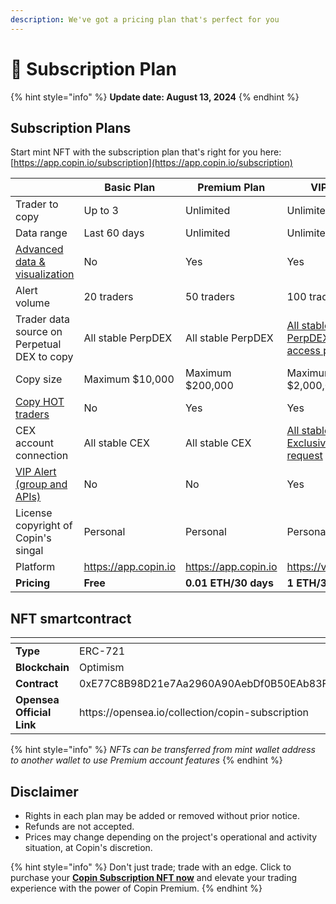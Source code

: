 ```yaml
---
description: We've got a pricing plan that's perfect for you
---
```


# 👑 Subscription Plan

{% hint style="info" %}
**Update date: August 13, 2024**&#x20;
{% endhint %}

## Subscription Plans&#x20;

Start mint NFT with the subscription plan that's right for you here: [https://app.copin.io/subscription](https://app.copin.io/subscription)

<table><thead><tr><th width="233"></th><th>Basic Plan</th><th>Premium Plan</th><th>VIP Plan</th></tr></thead><tbody><tr><td>Trader to copy</td><td>Up to 3</td><td>Unlimited</td><td>Unlimited</td></tr><tr><td>Data range</td><td>Last 60 days</td><td>Unlimited</td><td>Unlimited</td></tr><tr><td><a data-footnote-ref href="#user-content-fn-1">Advanced data &#x26; visualization </a></td><td>No</td><td>Yes</td><td>Yes</td></tr><tr><td>Alert volume</td><td>20 traders</td><td>50 traders</td><td>100 traders</td></tr><tr><td>Trader data source on Perpetual DEX to copy</td><td>All stable PerpDEX</td><td>All stable PerpDEX</td><td><a data-footnote-ref href="#user-content-fn-2">All stable PerpDEX + early access perpDEX </a></td></tr><tr><td>Copy size</td><td>Maximum $10,000</td><td>Maximum $200,000</td><td>Maximum $2,000,000</td></tr><tr><td><a data-footnote-ref href="#user-content-fn-3">Copy HOT traders</a></td><td>No</td><td>Yes</td><td>Yes</td></tr><tr><td>CEX account connection</td><td>All stable CEX</td><td>All stable CEX</td><td><a data-footnote-ref href="#user-content-fn-4">All stable CEX + Exclusive CEX request </a></td></tr><tr><td><a data-footnote-ref href="#user-content-fn-5">VIP Alert (group and APIs)</a></td><td>No</td><td>No</td><td>Yes</td></tr><tr><td>License copyright of Copin's singal</td><td>Personal</td><td>Personal</td><td>Personal</td></tr><tr><td>Platform</td><td><a href="https://app.copin.io/">https://app.copin.io</a></td><td><a href="https://app.copin.io/">https://app.copin.io</a></td><td><a href="https://vip.copin.io">https://vip.copin.io</a></td></tr><tr><td><strong>Pricing</strong></td><td><strong>Free</strong></td><td><strong>0.01 ETH/30 days</strong></td><td><strong>1 ETH/30 days</strong></td></tr></tbody></table>

## **NFT smartcontract**

<table data-header-hidden><thead><tr><th width="240"></th><th></th></tr></thead><tbody><tr><td><strong>Type</strong></td><td>ERC-721</td></tr><tr><td><strong>Blockchain</strong></td><td>Optimism</td></tr><tr><td><strong>Contract</strong></td><td>0xE77C8B98D21e7Aa2960A90AebDf0B50EAb83Ff55</td></tr><tr><td><strong>Opensea Official Link</strong></td><td>https://opensea.io/collection/copin-subscription</td></tr></tbody></table>

{% hint style="info" %}
_NFTs can be transferred from mint wallet address to another wallet to use Premium account features_
{% endhint %}

## Disclaimer

* Rights in each plan may be added or removed without prior notice.
* Refunds are not accepted.
* Prices may change depending on the project's operational and activity situation, at Copin's discretion.

{% hint style="info" %}
Don't just trade; trade with an edge. Click to purchase your [**Copin Subscription NFT now**](https://app.copin.io/subscription) and elevate your trading experience with the power of Copin Premium.
{% endhint %}

[^1]: Ex: Custom trader percentile rank,...

[^2]: Early access to our data indexing

[^3]: Hot trader is trader has more than 10 copiers are following

[^4]: You can actively request additional CEXs that you want. Support is only provided for VIP packages of over 6 months

[^5]: You will receive alerts when MM/insider trader/whale trader ... trading
